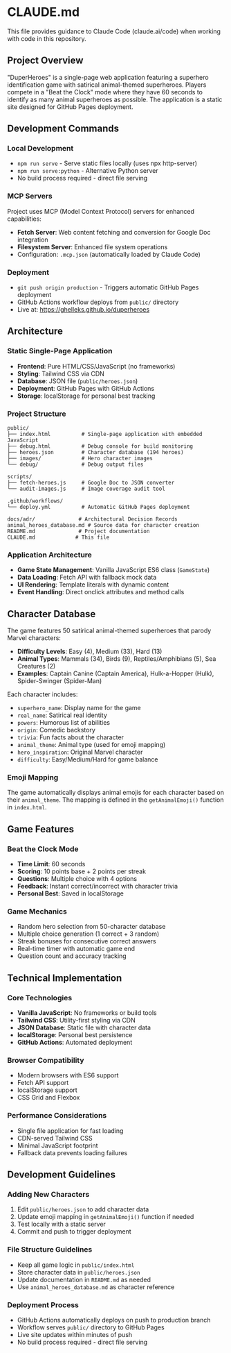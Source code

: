 # CLAUDE.md

This file provides guidance to Claude Code (claude.ai/code) when working with code in this repository.

## Project Overview

"DuperHeroes" is a single-page web application featuring a superhero identification game with satirical animal-themed superheroes. Players compete in a "Beat the Clock" mode where they have 60 seconds to identify as many animal superheroes as possible. The application is a static site designed for GitHub Pages deployment.

## Development Commands

### Local Development
- `npm run serve` - Serve static files locally (uses npx http-server)
- `npm run serve:python` - Alternative Python server
- No build process required - direct file serving

### MCP Servers
Project uses MCP (Model Context Protocol) servers for enhanced capabilities:
- **Fetch Server**: Web content fetching and conversion for Google Doc integration
- **Filesystem Server**: Enhanced file system operations
- Configuration: `.mcp.json` (automatically loaded by Claude Code)

### Deployment
- `git push origin production` - Triggers automatic GitHub Pages deployment
- GitHub Actions workflow deploys from `public/` directory
- Live at: https://ghelleks.github.io/duperheroes

## Architecture

### Static Single-Page Application
- **Frontend**: Pure HTML/CSS/JavaScript (no frameworks)
- **Styling**: Tailwind CSS via CDN
- **Database**: JSON file (`public/heroes.json`)
- **Deployment**: GitHub Pages with GitHub Actions
- **Storage**: localStorage for personal best tracking

### Project Structure
```
public/
├── index.html          # Single-page application with embedded JavaScript
├── debug.html          # Debug console for build monitoring
├── heroes.json         # Character database (194 heroes)
├── images/             # Hero character images
└── debug/              # Debug output files

scripts/
├── fetch-heroes.js     # Google Doc to JSON converter
└── audit-images.js     # Image coverage audit tool

.github/workflows/
└── deploy.yml          # Automatic GitHub Pages deployment

docs/adr/              # Architectural Decision Records
animal_heroes_database.md # Source data for character creation
README.md              # Project documentation
CLAUDE.md             # This file
```

### Application Architecture
- **Game State Management**: Vanilla JavaScript ES6 class (`GameState`)
- **Data Loading**: Fetch API with fallback mock data
- **UI Rendering**: Template literals with dynamic content
- **Event Handling**: Direct onclick attributes and method calls

## Character Database

The game features 50 satirical animal-themed superheroes that parody Marvel characters:
- **Difficulty Levels**: Easy (4), Medium (33), Hard (13)
- **Animal Types**: Mammals (34), Birds (9), Reptiles/Amphibians (5), Sea Creatures (2)
- **Examples**: Captain Canine (Captain America), Hulk-a-Hopper (Hulk), Spider-Swinger (Spider-Man)

Each character includes:
- `superhero_name`: Display name for the game
- `real_name`: Satirical real identity
- `powers`: Humorous list of abilities
- `origin`: Comedic backstory
- `trivia`: Fun facts about the character
- `animal_theme`: Animal type (used for emoji mapping)
- `hero_inspiration`: Original Marvel character
- `difficulty`: Easy/Medium/Hard for game balance

### Emoji Mapping
The game automatically displays animal emojis for each character based on their `animal_theme`. The mapping is defined in the `getAnimalEmoji()` function in `index.html`.

## Game Features

### Beat the Clock Mode
- **Time Limit**: 60 seconds
- **Scoring**: 10 points base + 2 points per streak
- **Questions**: Multiple choice with 4 options
- **Feedback**: Instant correct/incorrect with character trivia
- **Personal Best**: Saved in localStorage

### Game Mechanics
- Random hero selection from 50-character database
- Multiple choice generation (1 correct + 3 random)
- Streak bonuses for consecutive correct answers
- Real-time timer with automatic game end
- Question count and accuracy tracking

## Technical Implementation

### Core Technologies
- **Vanilla JavaScript**: No frameworks or build tools
- **Tailwind CSS**: Utility-first styling via CDN
- **JSON Database**: Static file with character data
- **localStorage**: Personal best persistence
- **GitHub Actions**: Automated deployment

### Browser Compatibility
- Modern browsers with ES6 support
- Fetch API support
- localStorage support
- CSS Grid and Flexbox

### Performance Considerations
- Single file application for fast loading
- CDN-served Tailwind CSS
- Minimal JavaScript footprint
- Fallback data prevents loading failures

## Development Guidelines

### Adding New Characters
1. Edit `public/heroes.json` to add character data
2. Update emoji mapping in `getAnimalEmoji()` function if needed
3. Test locally with a static server
4. Commit and push to trigger deployment

### File Structure Guidelines
- Keep all game logic in `public/index.html`
- Store character data in `public/heroes.json`
- Update documentation in `README.md` as needed
- Use `animal_heroes_database.md` as character reference

### Deployment Process
- GitHub Actions automatically deploys on push to production branch
- Workflow serves `public/` directory to GitHub Pages
- Live site updates within minutes of push
- No build process required - direct file serving